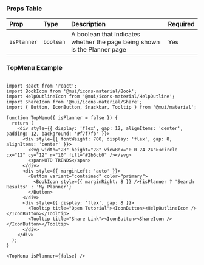 ### Props Table

| Prop       | Type              | Description                                                 | Required |
| :--------- | :---------------- | :---------------------------------------------------------- | -------- |
| `isPlanner`    | `boolean` | A boolean that indicates whether the page being shown is the Planner page | Yes      |

### TopMenu Example

```tsx

import React from 'react';
import BookIcon from '@mui/icons-material/Book';
import HelpOutlineIcon from '@mui/icons-material/HelpOutline';
import ShareIcon from '@mui/icons-material/Share';
import { Button, IconButton, Snackbar, Tooltip } from '@mui/material';

function TopMenu({ isPlanner = false }) {
  return (
    <div style={{ display: 'flex', gap: 12, alignItems: 'center', padding: 12, background: '#f7f7fb' }}>
      <div style={{ fontWeight: 700, display: 'flex', gap: 8, alignItems: 'center' }}>
        <svg width="28" height="28" viewBox="0 0 24 24"><circle cx="12" cy="12" r="10" fill="#2b6cb0" /></svg>
        <span>UTD TRENDS</span>
      </div>
      <div style={{ marginLeft: 'auto' }}>
        <Button variant="contained" color="primary">
          <BookIcon style={{ marginRight: 8 }} />{isPlanner ? 'Search Results' : 'My Planner'}
        </Button>
      </div>
      <div style={{ display: 'flex', gap: 8 }}>
        <Tooltip title="Open Tutorial"><IconButton><HelpOutlineIcon /></IconButton></Tooltip>
        <Tooltip title="Share Link"><IconButton><ShareIcon /></IconButton></Tooltip>
      </div>
    </div>
  );
}

<TopMenu isPlanner={false} />
```
